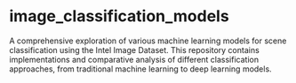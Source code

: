 # image_classification_models
A comprehensive exploration of various machine learning models for scene classification using the Intel Image Dataset. This repository contains implementations and comparative analysis of different classification approaches, from traditional machine learning to deep learning models.
